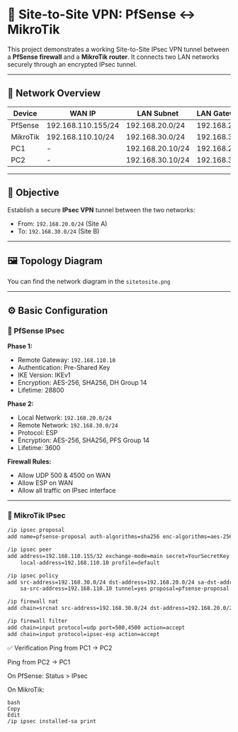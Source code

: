 # 🔐 Site-to-Site VPN: PfSense ↔ MikroTik

This project demonstrates a working Site-to-Site IPsec VPN tunnel between a **PfSense firewall** and a **MikroTik router**. It connects two LAN networks securely through an encrypted IPsec tunnel.

---

## 🧭 Network Overview

| Device     | WAN IP             | LAN Subnet         | LAN Gateway       |
|------------|--------------------|---------------------|--------------------|
| PfSense    | 192.168.110.155/24 | 192.168.20.0/24     | 192.168.20.1       |
| MikroTik   | 192.168.110.10/24  | 192.168.30.0/24     | 192.168.30.1       |
| PC1        | -                  | 192.168.20.10/24    | 192.168.20.1       |
| PC2        | -                  | 192.168.30.10/24    | 192.168.30.1       |

---

## 🎯 Objective

Establish a secure **IPsec VPN** tunnel between the two networks:

- From: `192.168.20.0/24` (Site A)
- To: `192.168.30.0/24` (Site B)

---

## 🖼️ Topology Diagram

You can find the network diagram in the `sitetosite.png` 


---

## ⚙️ Basic Configuration

### 🔸 PfSense IPsec

**Phase 1:**
- Remote Gateway: `192.168.110.10`
- Authentication: Pre-Shared Key
- IKE Version: IKEv1
- Encryption: AES-256, SHA256, DH Group 14
- Lifetime: 28800

**Phase 2:**
- Local Network: `192.168.20.0/24`
- Remote Network: `192.168.30.0/24`
- Protocol: ESP
- Encryption: AES-256, SHA256, PFS Group 14
- Lifetime: 3600

**Firewall Rules:**
- Allow UDP 500 & 4500 on WAN
- Allow ESP on WAN
- Allow all traffic on IPsec interface

---

### 🔹 MikroTik IPsec

```bash
/ip ipsec proposal
add name=pfsense-proposal auth-algorithms=sha256 enc-algorithms=aes-256-cbc pfs-group=modp2048

/ip ipsec peer
add address=192.168.110.155/32 exchange-mode=main secret=YourSecretKey \
    local-address=192.168.110.10 profile=default

/ip ipsec policy
add src-address=192.168.30.0/24 dst-address=192.168.20.0/24 sa-dst-address=192.168.110.155 \
    sa-src-address=192.168.110.10 tunnel=yes proposal=pfsense-proposal

/ip firewall nat
add chain=srcnat src-address=192.168.30.0/24 dst-address=192.168.20.0/24 action=accept

/ip firewall filter
add chain=input protocol=udp port=500,4500 action=accept
add chain=input protocol=ipsec-esp action=accept
```
✅ Verification
Ping from PC1 → PC2

Ping from PC2 → PC1

On PfSense: Status > IPsec

On MikroTik:
```
bash
Copy
Edit
/ip ipsec installed-sa print
```
